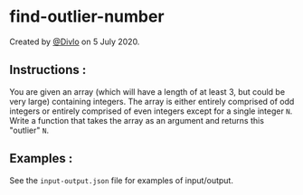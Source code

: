 # find-outlier-number

Created by [@Divlo](https://github.com/Divlo) on 5 July 2020.

## Instructions :

You are given an array (which will have a length of at least 3, but could be very large) containing integers. The array is either entirely comprised of odd integers or entirely comprised of even integers except for a single integer `N`. Write a function that takes the array as an argument and returns this "outlier" `N`.

## Examples :

See the `input-output.json` file for examples of input/output.
